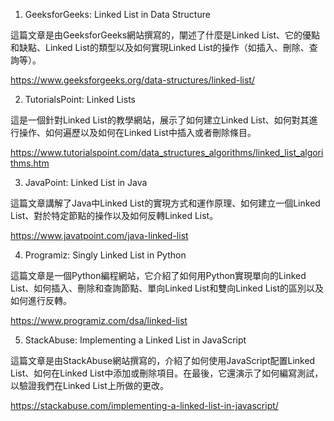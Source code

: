 

1. GeeksforGeeks: Linked List in Data Structure

這篇文章是由GeeksforGeeks網站撰寫的，闡述了什麼是Linked List、它的優點和缺點、Linked List的類型以及如何實現Linked List的操作（如插入、刪除、查詢等）。

https://www.geeksforgeeks.org/data-structures/linked-list/


2. TutorialsPoint: Linked Lists

這是一個針對Linked List的教學網站，展示了如何建立Linked List、如何對其進行操作、如何遍歷以及如何在Linked List中插入或者刪除條目。

https://www.tutorialspoint.com/data_structures_algorithms/linked_list_algorithms.htm


3. JavaPoint: Linked List in Java

這篇文章講解了Java中Linked List的實現方式和運作原理、如何建立一個Linked List、對於特定節點的操作以及如何反轉Linked List。

https://www.javatpoint.com/java-linked-list


4. Programiz: Singly Linked List in Python

這篇文章是一個Python編程網站，它介紹了如何用Python實現單向的Linked List、如何插入、刪除和查詢節點、單向Linked List和雙向Linked List的區別以及如何進行反轉。

https://www.programiz.com/dsa/linked-list


5. StackAbuse: Implementing a Linked List in JavaScript 

這篇文章是由StackAbuse網站撰寫的，介紹了如何使用JavaScript配置Linked List、如何在Linked List中添加或刪除項目。在最後，它還演示了如何編寫測試，以驗證我們在Linked List上所做的更改。

https://stackabuse.com/implementing-a-linked-list-in-javascript/